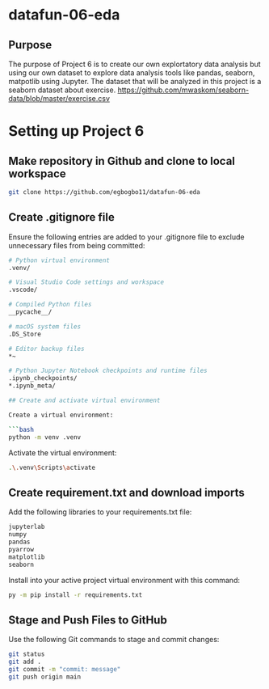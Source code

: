 # datafun-06-eda

## Purpose
The purpose of Project 6 is to create our own explortatory data analysis but using our own dataset to explore data analysis tools like pandas, seaborn, matpotlib using Jupyter. The dataset that will be analyzed in this project is a seaborn dataset about exercise. 
https://github.com/mwaskom/seaborn-data/blob/master/exercise.csv

# Setting up Project 6

## Make repository in Github and clone to local workspace
```bash
git clone https://github.com/egbogbo11/datafun-06-eda 
```

## Create .gitignore file
Ensure the following entries are added to your .gitignore file to exclude unnecessary files from being committed:

```bash
# Python virtual environment
.venv/

# Visual Studio Code settings and workspace
.vscode/

# Compiled Python files
__pycache__/

# macOS system files
.DS_Store

# Editor backup files
*~

# Python Jupyter Notebook checkpoints and runtime files
.ipynb_checkpoints/
*.ipynb_meta/

## Create and activate virtual environment

Create a virtual environment:

```bash
python -m venv .venv
```

Activate the virtual environment:

```bash
.\.venv\Scripts\activate
```
## Create requirement.txt and download imports
Add the following libraries to your requirements.txt file:

```bash
jupyterlab
numpy
pandas
pyarrow
matplotlib
seaborn
```
Install into your active project virtual environment with this command:

```bash
py -m pip install -r requirements.txt
```
## Stage and Push Files to GitHub

Use the following Git commands to stage and commit changes:

```bash
git status
git add .
git commit -m "commit: message"
git push origin main
```